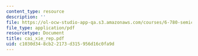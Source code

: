 ```yaml
---
content_type: resource
description: ''
file: https://ol-ocw-studio-app-qa.s3.amazonaws.com/courses/6-780-semiconductor-manufacturing-spring-2003/c1030d348cb22173d315956d16c0fa9d_cai_xie_rep.pdf
file_type: application/pdf
resourcetype: Document
title: cai_xie_rep.pdf
uid: c1030d34-8cb2-2173-d315-956d16c0fa9d
---
```

